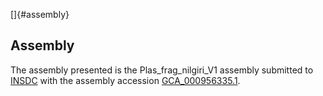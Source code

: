 []{#assembly}

Assembly
--------

The assembly presented is the Plas\_frag\_nilgiri\_V1 assembly submitted
to [INSDC](http://www.insdc.org) with the assembly accession
[GCA\_000956335.1](http://www.ebi.ac.uk/ena/data/view/GCA_000956335.1).
